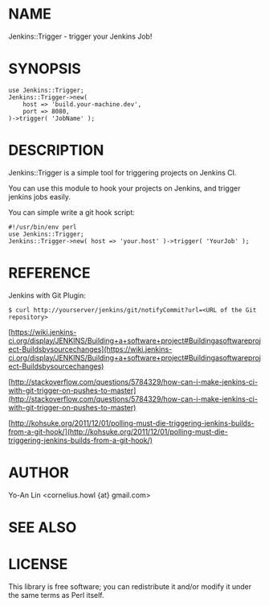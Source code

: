 # NAME

Jenkins::Trigger - trigger your Jenkins Job!

# SYNOPSIS

    use Jenkins::Trigger;
    Jenkins::Trigger->new( 
        host => 'build.your-machine.dev',
        port => 8080,
    )->trigger( 'JobName' );

# DESCRIPTION

Jenkins::Trigger is a simple tool for triggering projects on Jenkins CI.

You can use this module to hook your projects on Jenkins, and trigger jenkins
jobs easily.

You can simple write a git hook script:

    #!/usr/bin/env perl
    use Jenkins::Trigger;
    Jenkins::Trigger->new( host => 'your.host' )->trigger( 'YourJob' );

# REFERENCE

Jenkins with Git Plugin:

    $ curl http://yourserver/jenkins/git/notifyCommit?url=<URL of the Git repository>

[https://wiki.jenkins-ci.org/display/JENKINS/Building+a+software+project#Buildingasoftwareproject-Buildsbysourcechanges](https://wiki.jenkins-ci.org/display/JENKINS/Building+a+software+project#Buildingasoftwareproject-Buildsbysourcechanges)

[http://stackoverflow.com/questions/5784329/how-can-i-make-jenkins-ci-with-git-trigger-on-pushes-to-master](http://stackoverflow.com/questions/5784329/how-can-i-make-jenkins-ci-with-git-trigger-on-pushes-to-master)

[http://kohsuke.org/2011/12/01/polling-must-die-triggering-jenkins-builds-from-a-git-hook/](http://kohsuke.org/2011/12/01/polling-must-die-triggering-jenkins-builds-from-a-git-hook/)

# AUTHOR

Yo-An Lin <cornelius.howl {at} gmail.com>

# SEE ALSO

# LICENSE

This library is free software; you can redistribute it and/or modify
it under the same terms as Perl itself.
